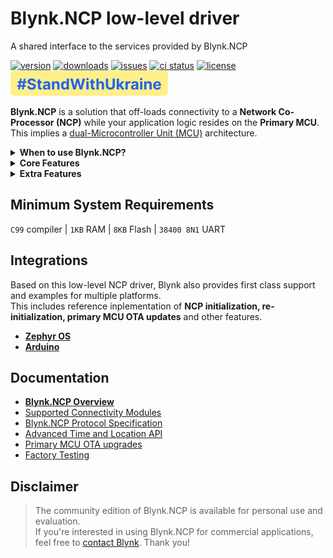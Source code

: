 # Blynk.NCP low-level driver
A shared interface to the services provided by Blynk.NCP

[![version](https://img.shields.io/github/release/Blynk-Technologies/Blynk-NCP-Driver.svg)](https://github.com/Blynk-Technologies/Blynk-NCP-Driver/releases/latest)
[![downloads](https://img.shields.io/github/downloads/Blynk-Technologies/Blynk-NCP-Driver/total)](https://github.com/Blynk-Technologies/Blynk-NCP-Driver/releases/latest)
[![issues](https://img.shields.io/github/issues/Blynk-Technologies/Blynk-NCP-Driver.svg)](https://github.com/Blynk-Technologies/Blynk-NCP-Driver/issues)
[![ci status](https://img.shields.io/github/actions/workflow/status/Blynk-Technologies/BlynkNcpDriver/build.yml?branch=main&logo=github&label=tests)](https://github.com/Blynk-Technologies/BlynkNcpDriver/actions)
[![license](https://img.shields.io/github/license/Blynk-Technologies/Blynk-NCP-Driver)](LICENSE)
[![Stand With Ukraine](https://raw.githubusercontent.com/vshymanskyy/StandWithUkraine/main/badges/StandWithUkraine.svg)](https://stand-with-ukraine.pp.ua)

**Blynk.NCP** is a solution that off-loads connectivity to a **Network Co-Processor (NCP)** while your application logic resides on the **Primary MCU**. This implies a [dual-Microcontroller Unit (MCU)](https://docs.google.com/presentation/d/1aP2sQWB0J9EWj8Y1h5qeyfm2aFwaNSUKnCE-k7zxVnk/present) architecture.

<details><summary><b>When to use Blynk.NCP?</b></summary>

Using Blynk.NCP is recommended if one of these is true:

- You're building a new IoT product with specific requirements for the Primary MCU, and you're adding a separate connectivity module
- You are using Blynk for retrofitting your existing products
- You have included an **AT command**-based module, but you struggle to make it work right or to achieve your product goals
- You are looking for **ridiculously low** risks, integration efforts, and time to market, along with **improved reliability** of your products

</details>

<details><summary><b>Core Features</b></summary>

- **Blynk.Inject**: connect your devices easily using [**Blynk IoT App**](https://docs.blynk.io/en/downloads/blynk-apps-for-ios-and-android) (<img src="https://cdn.rawgit.com/simple-icons/simple-icons/develop/icons/googleplay.svg" width="18" height="18" /> Android, <img src="https://cdn.rawgit.com/simple-icons/simple-icons/develop/icons/apple.svg" width="18" height="18" /> iOS) or [🌐 Web Dashboard](https://blynk.cloud)
  - `BLE`-assisted device provisioning for the best end-user experience
  - `WiFiAP`-based provisioning for devices without BLE support
  - **Network Manager**: WiFi (up to 16 saved networks), Ethernet, Cellular (depending on the hardware)
  - Advanced network connection troubleshooting
- Secure **Blynk.Cloud** connection that provides simple API for:
  - Data transfer with Virtual Pins, reporting Events, and accessing Metadata
  - `Time`, `Timezone` and `Location` with an ability to track local time when the device is offline, including DST transitions
- **Blynk.Air** - automatic Over The Air firmware updates using Web Dashboard
  - Both NCP and the Primary MCU firmware updates
  - Direct firmware upgrade using iOS/Android App before device activation

</details>

<details><summary><b>Extra Features</b></summary>

Additional services provided by the Blynk.NCP:

- `⏳ soon` Persistent automation scenarios - work even if the device is offline
- `⏳ soon` Non-volatile storage for the [Preferences](https://github.com/vshymanskyy/Preferences) library
- `✅ ready` NCP-assisted [fail-safe OTA updates](https://github.com/Blynk-Technologies/BlynkNcpDriver/blob/main/docs/Firmware%20Upgrade.md#ncp-assisted-fail-safe-ota-updates)
- `✅ ready` Connectivity-related **device state indication** - requires a monochrome/RGB/addressable LED attached to the NCP
- `✅ ready` **User button** (also used for configuration reset) - requires a momentary push button attached to the NCP
- `✅ ready` **Factory testing** and provisioning
- `🤔 later` Generic File System storage
- `🤔 later` Generic UDP/TCP/TLS socket API

</details>

## Minimum System Requirements

`C99` compiler | `1KB` RAM | `8KB` Flash | `38400 8N1` UART

## Integrations

Based on this low-level NCP driver, Blynk also provides first class support and examples for multiple platforms.  
This includes reference inplementation of **NCP initialization, re-initialization, primary MCU OTA updates** and other features.

- [**Zephyr OS**](https://github.com/Blynk-Technologies/Blynk-NCP-Example-Zephyr)
- [**Arduino**](https://github.com/Blynk-Technologies/Blynk-NCP-Example-Arduino)

## Documentation

- [**Blynk.NCP Overview**](https://docs.blynk.io/en/blynk.ncp/overview)
- [Supported Connectivity Modules](https://docs.blynk.io/en/getting-started/supported-boards#connectivity-modules-supported-by-blynk.ncp)
- [Blynk.NCP Protocol Specification](docs/NCP%20Protocol%20Specification.md)
- [Advanced Time and Location API](docs/Time%20and%20Location.md)
- [Primary MCU OTA upgrades](docs/Firmware%20Upgrade.md)
- [Factory Testing](docs/Factory%20Testing.md)

## Disclaimer

> The community edition of Blynk.NCP is available for personal use and evaluation.  
> If you're interested in using Blynk.NCP for commercial applications, feel free to [contact Blynk][blynk_sales]. Thank you!

[blynk_sales]: https://blynk.io/en/contact-us-business
